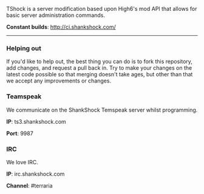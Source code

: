 TShock is a server modification based upon High6's mod API that allows for basic server administration commands.

__Constant builds__: http://ci.shankshock.com/

----

### Helping out

If you'd like to help out, the best thing you can do is to fork this repository, add changes, and request a pull back in. Try to make your changes on the latest code possible so that merging doesn't take ages, but other than that we accept any improvements or changes.

### Teamspeak

We communicate on the ShankShock Temspeak server whilst programming.

__IP__: ts3.shankshock.com

__Port__: 9987

### IRC

We love IRC.

__IP__: irc.shankshock.com

__Channel__: #terraria